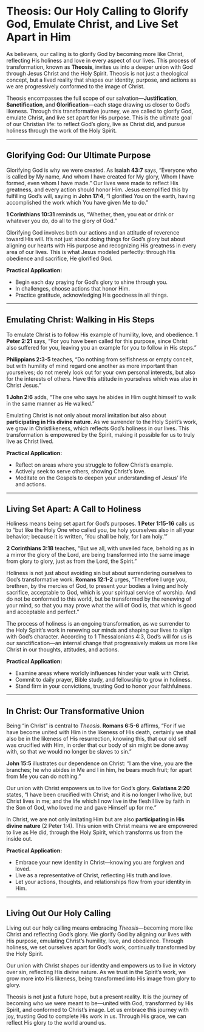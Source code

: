 # Theosis: Our Holy Calling to Glorify God, Emulate Christ, and Live Set Apart in Him

As believers, our calling is to glorify God by becoming more like Christ, reflecting His holiness and love in every aspect of our lives. This process of transformation, known as **Theosis**, invites us into a deeper union with God through Jesus Christ and the Holy Spirit. Theosis is not just a theological concept, but a lived reality that shapes our identity, purpose, and actions as we are progressively conformed to the image of Christ.

Theosis encompasses the full scope of our salvation—**Justification**, **Sanctification**, and **Glorification**—each stage drawing us closer to God’s likeness. Through this transformative journey, we are called to glorify God, emulate Christ, and live set apart for His purpose. This is the ultimate goal of our Christian life: to reflect God’s glory, live as Christ did, and pursue holiness through the work of the Holy Spirit.

---

## Glorifying God: Our Ultimate Purpose

Glorifying God is why we were created. As **Isaiah 43:7** says, “Everyone who is called by My name, And whom I have created for My glory, Whom I have formed, even whom I have made.” Our lives were made to reflect His greatness, and every action should honor Him. Jesus exemplified this by fulfilling God’s will, saying in **John 17:4**, “I glorified You on the earth, having accomplished the work which You have given Me to do.”

**1 Corinthians 10:31** reminds us, “Whether, then, you eat or drink or whatever you do, do all to the glory of God.”

Glorifying God involves both our actions and an attitude of reverence toward His will. It’s not just about doing things for God’s glory but about aligning our hearts with His purpose and recognizing His greatness in every area of our lives. This is what Jesus modeled perfectly: through His obedience and sacrifice, He glorified God.

**Practical Application:**
- Begin each day praying for God’s glory to shine through you.
- In challenges, choose actions that honor Him.
- Practice gratitude, acknowledging His goodness in all things.

---

## Emulating Christ: Walking in His Steps

To emulate Christ is to follow His example of humility, love, and obedience. **1 Peter 2:21** says, “For you have been called for this purpose, since Christ also suffered for you, leaving you an example for you to follow in His steps.”

**Philippians 2:3-5** teaches, “Do nothing from selfishness or empty conceit, but with humility of mind regard one another as more important than yourselves; do not merely look out for your own personal interests, but also for the interests of others. Have this attitude in yourselves which was also in Christ Jesus.”

**1 John 2:6** adds, “The one who says he abides in Him ought himself to walk in the same manner as He walked.”

Emulating Christ is not only about moral imitation but also about **participating in His divine nature**. As we surrender to the Holy Spirit’s work, we grow in Christlikeness, which reflects God’s holiness in our lives. This transformation is empowered by the Spirit, making it possible for us to truly live as Christ lived.

**Practical Application:**
- Reflect on areas where you struggle to follow Christ’s example.
- Actively seek to serve others, showing Christ’s love.
- Meditate on the Gospels to deepen your understanding of Jesus’ life and actions.

---

## Living Set Apart: A Call to Holiness

Holiness means being set apart for God’s purposes. **1 Peter 1:15-16** calls us to “but like the Holy One who called you, be holy yourselves also in all your behavior; because it is written, ‘You shall be holy, for I am holy.’”

**2 Corinthians 3:18** teaches, “But we all, with unveiled face, beholding as in a mirror the glory of the Lord, are being transformed into the same image from glory to glory, just as from the Lord, the Spirit.”

Holiness is not just about avoiding sin but about surrendering ourselves to God’s transformative work. **Romans 12:1-2** urges, “Therefore I urge you, brethren, by the mercies of God, to present your bodies a living and holy sacrifice, acceptable to God, which is your spiritual service of worship. And do not be conformed to this world, but be transformed by the renewing of your mind, so that you may prove what the will of God is, that which is good and acceptable and perfect.”

The process of holiness is an ongoing transformation, as we surrender to the Holy Spirit’s work in renewing our minds and shaping our lives to align with God’s character. According to 1 Thessalonians 4:3, God’s will for us is our sanctification—an internal change that progressively makes us more like Christ in our thoughts, attitudes, and actions.

**Practical Application:**
- Examine areas where worldly influences hinder your walk with Christ.
- Commit to daily prayer, Bible study, and fellowship to grow in holiness.
- Stand firm in your convictions, trusting God to honor your faithfulness.

---

## **In Christ: Our Transformative Union**

Being “in Christ” is central to *Theosis*. **Romans 6:5-6** affirms, “For if we have become united with Him in the likeness of His death, certainly we shall also be in the likeness of His resurrection, knowing this, that our old self was crucified with Him, in order that our body of sin might be done away with, so that we would no longer be slaves to sin.”

**John 15:5** illustrates our dependence on Christ: “I am the vine, you are the branches; he who abides in Me and I in him, he bears much fruit; for apart from Me you can do nothing.”

Our union with Christ empowers us to live for God’s glory. **Galatians 2:20** states, “I have been crucified with Christ; and it is no longer I who live, but Christ lives in me; and the life which I now live in the flesh I live by faith in the Son of God, who loved me and gave Himself up for me.”

In Christ, we are not only imitating Him but are also **participating in His divine nature** (2 Peter 1:4). This union with Christ means we are empowered to live as He did, through the Holy Spirit, which transforms us from the inside out.

**Practical Application:**
- Embrace your new identity in Christ—knowing you are forgiven and loved.
- Live as a representative of Christ, reflecting His truth and love.
- Let your actions, thoughts, and relationships flow from your identity in Him.

---

## Living Out Our Holy Calling

Living out our holy calling means embracing *Theosis*—becoming more like Christ and reflecting God’s glory. We glorify God by aligning our lives with His purpose, emulating Christ’s humility, love, and obedience. Through holiness, we set ourselves apart for God’s work, continually transformed by the Holy Spirit.

Our union with Christ shapes our identity and empowers us to live in victory over sin, reflecting His divine nature. As we trust in the Spirit’s work, we grow more into His likeness, being transformed into His image from glory to glory.

Theosis is not just a future hope, but a present reality. It is the journey of becoming who we were meant to be—united with God, transformed by His Spirit, and conformed to Christ’s image. Let us embrace this journey with joy, trusting God to complete His work in us. Through His grace, we can reflect His glory to the world around us.